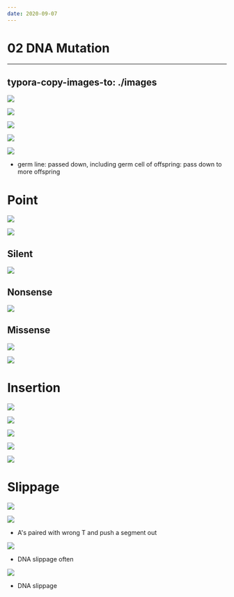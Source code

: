 ```yaml
---
date: 2020-09-07
---
```


# 02 DNA Mutation
---

## typora-copy-images-to: ./images

![](https://photos.thisispiggy.com/file/wikiFiles/6F94D4E2-8E38-4D36-A587-A62AEE38C5D9.jpg)

![](https://photos.thisispiggy.com/file/wikiFiles/2F365B79-6419-44B7-A0CB-01B7A7591D65.jpg)

![](https://photos.thisispiggy.com/file/wikiFiles/94159EE6-83FB-41EC-8D5D-3CA1E2C11D1D.jpg)

![](https://photos.thisispiggy.com/file/wikiFiles/EF09D034-B4B6-403A-9555-869E26660B6E.jpg)

![](https://photos.thisispiggy.com/file/wikiFiles/2F5B65C2-AE45-476B-A359-FFA0E7355A5D.jpg)

- germ line: passed down, including germ cell of offspring: pass down to more offspring

# Point

![](https://photos.thisispiggy.com/file/wikiFiles/05ACC9A1-9B97-4C55-8C6F-7176C86FB518.jpg)

![](https://photos.thisispiggy.com/file/wikiFiles/B3BABE93-403B-4052-B758-458D5B45BC92.jpg)

## Silent

![](https://photos.thisispiggy.com/file/wikiFiles/A761EB5C-C280-47B8-B5F0-C7F2125BB1B7.jpg)

## Nonsense

![](https://photos.thisispiggy.com/file/wikiFiles/4A3309BA-8B07-4069-A053-34C3134E9CD7.jpg)

## Missense

![](https://photos.thisispiggy.com/file/wikiFiles/D8C2D176-3BE6-4059-B459-17651F3B27FF.jpg)

![](https://photos.thisispiggy.com/file/wikiFiles/380AB42D-AA17-4D3A-90DD-BCF1EC737BCD.jpg)

# Insertion

![](https://photos.thisispiggy.com/file/wikiFiles/9BAA2356-EF1B-4D70-8084-91F1D7274838.jpg)

![](https://photos.thisispiggy.com/file/wikiFiles/23900678-F128-4BA4-A26F-404F8E2BFDBA.jpg)

![](https://photos.thisispiggy.com/file/wikiFiles/2A410422-80C6-4783-944B-3577483CEB6D.jpg)

![](https://photos.thisispiggy.com/file/wikiFiles/DC3743C2-9B64-4E63-B75E-822399BAE6E8.jpg)

![](https://photos.thisispiggy.com/file/wikiFiles/E1EB8B05-F81B-4D70-9675-4BF8B8664619.jpg)

# Slippage

![](https://photos.thisispiggy.com/file/wikiFiles/AEC2F035-EFFD-4CD1-95CC-DDB32D249CC1.jpg)

![](https://photos.thisispiggy.com/file/wikiFiles/445A18E0-ACB1-4B88-A9F1-E95B23AAA49E.jpg)

- A's paired with wrong T and push a segment out

![](https://photos.thisispiggy.com/file/wikiFiles/C187481D-C9A2-475F-9E67-D2AF7310FAA8.jpg)

- DNA slippage often

![](https://photos.thisispiggy.com/file/wikiFiles/D22A8094-CC7A-4B00-9017-49FA1A0E0425.jpg)

- DNA slippage
